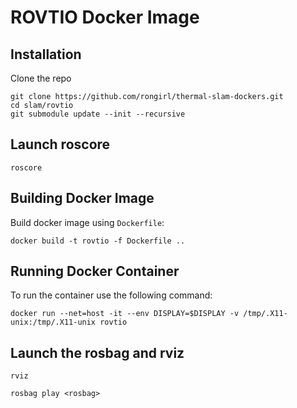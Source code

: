 # ROVTIO Docker Image
## Installation 
Clone the repo
```
git clone https://github.com/rongirl/thermal-slam-dockers.git 
cd slam/rovtio
git submodule update --init --recursive
```
## Launch roscore
```
roscore
```
## Building Docker Image
Build docker image using `Dockerfile`:
```
docker build -t rovtio -f Dockerfile ..
```
## Running Docker Container
To run the container use the following command:
```
docker run --net=host -it --env DISPLAY=$DISPLAY -v /tmp/.X11-unix:/tmp/.X11-unix rovtio
```
## Launch the rosbag and rviz
```
rviz
```
```
rosbag play <rosbag>
```
